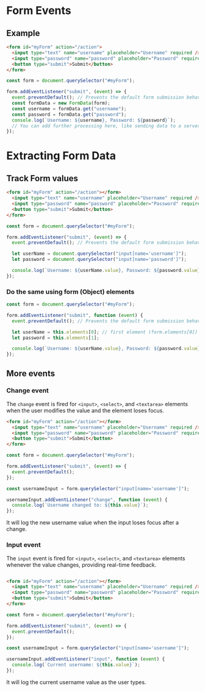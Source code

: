 # Form Events

## Example

```html
<form id="myForm" action="/action">
  <input type="text" name="username" placeholder="Username" required />
  <input type="password" name="password" placeholder="Password" required />
  <button type="submit">Submit</button>
</form>
```

```javascript
const form = document.querySelector("#myForm");

form.addEventListener("submit", (event) => {
  event.preventDefault(); // Prevents the default form submission behavior
  const formData = new FormData(form);
  const username = formData.get("username");
  const password = formData.get("password");
  console.log(`Username: ${username}, Password: ${password}`);
  // You can add further processing here, like sending data to a server
});
```

# Extracting Form Data

## Track Form values

```html
<form id="myForm" action="/action"></form>
  <input type="text" name="username" placeholder="Username" required />
  <input type="password" name="password" placeholder="Password" required />
  <button type="submit">Submit</button>
</form>
```

```javascript
const form = document.querySelector("#myForm");

form.addEventListener("submit", (event) => {
  event.preventDefault(); // Prevents the default form submission behavior

  let userName = document.querySelector("input[name='username']");
  let password = document.querySelector("input[name='password']");

  console.log(`Username: ${userName.value}, Password: ${password.value}`);
});
```

### Do the same using form (Object) elements

```javascript
const form = document.querySelector("#myForm");

form.addEventListener("submit", function (event) {
  event.preventDefault(); // Prevents the default form submission behavior

  let userName = this.elements[0]; // first element (form.elements[0])
  let password = this.elements[1];

  console.log(`Username: ${userName.value}, Password: ${password.value}`);
});
```

## More events

### Change event

The `change` event is fired for `<input>`, `<select>`, and `<textarea>` elements when the user modifies the value and the element loses focus.

```html
<form id="myForm" action="/action"></form>
  <input type="text" name="username" placeholder="Username" required />
  <input type="password" name="password" placeholder="Password" required />
  <button type="submit">Submit</button>
</form>
```

```javascript
const form = document.querySelector("#myForm");

form.addEventListener("submit", (event) => {
  event.preventDefault();
});

const usernameInput = form.querySelector("input[name='username']");

usernameInput.addEventListener("change", function (event) {
  console.log(`Username changed to: ${this.value}`);
});
```

It will log the new username value when the input loses focus after a change.

### Input event

The `input` event is fired for `<input>`, `<select>`, and `<textarea>` elements whenever the value changes, providing real-time feedback.

```html

<form id="myForm" action="/action"></form>
  <input type="text" name="username" placeholder="Username" required />
  <input type="password" name="password" placeholder="Password" required />
  <button type="submit">Submit</button>
</form>
```

```javascript
const form = document.querySelector("#myForm");

form.addEventListener("submit", (event) => {
  event.preventDefault();
});

const usernameInput = form.querySelector("input[name='username']");

usernameInput.addEventListener("input", function (event) {
  console.log(`Current username: ${this.value}`);
});
```

It will log the current username value as the user types.
